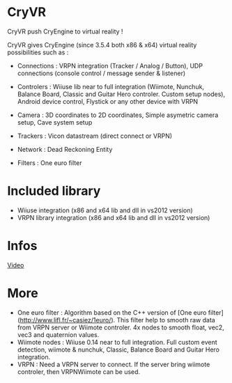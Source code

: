 CryVR
=====

CryVR push CryEngine to virtual reality !

CryVR gives CryEngine (since 3.5.4 both x86 & x64) virtual reality possibilities such as :
  
  * Connections : VRPN integration (Tracker / Analog / Button), UDP connections (console control / message sender & listener)
  
  * Controlers : Wiiuse lib near to full integration (Wiimote, Nunchuk, Balance Board, Classic and Guitar Hero controler. Custom setup nodes), Android device control, Flystick or any other device with VRPN
      
  * Camera : 3D coordinates to 2D coordinates, Simple asymetric camera setup, Cave system setup
  
  * Trackers : Vicon datastream (direct connect or VRPN)
      
  * Network : Dead Reckoning Entity 
  
  * Filters : One euro filter






Included library
================
- Wiiuse integration (x86 and x64 lib and dll in vs2012 version)
- VRPN library integration (x86 and x64 lib and dll in vs2012 version)


Infos
======

[Video](http://www.youtube.com/watch?v=0e7RbiY0b60)


More
====

- One euro filter : Algorithm based on the C++ version of [One euro filter] (http://www.lifl.fr/~casiez/1euro/). This filter help to smooth raw data from VRPN server or Wiimote controler. 4x nodes to smooth float, vec2, vec3 and quaternion values.
- Wiimote nodes :  Wiiuse 0.14 near to full integration. Full custom event detection, wiimote & nunchuk, Classic, Balance Board and Guitar Hero integration.
- VRPN : Need a VRPN server to connect. If the server bring wiimote controler, then VRPNWiimote can be used. 







